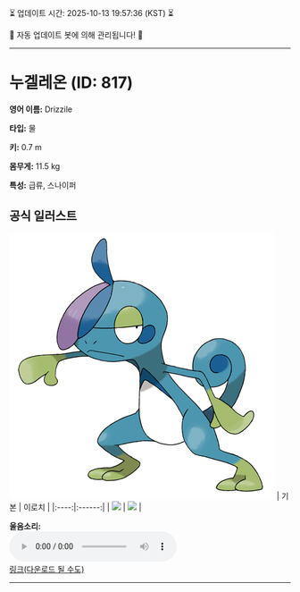 
⏳ 업데이트 시간: 2025-10-13 19:57:36 (KST) ⏳

🤖 자동 업데이트 봇에 의해 관리됩니다! 🤖

---

# 누겔레온 (ID: 817)
**영어 이름:** Drizzile

**타입:** 물

**키:** 0.7 m

**몸무게:** 11.5 kg

**특성:** 급류, 스나이퍼

## 공식 일러스트
![](https://raw.githubusercontent.com/PokeAPI/sprites/master/sprites/pokemon/other/official-artwork/817.png)
| 기본 | 이로치 |
|:----:|:------:|
| <img src="http://play.pokemonshowdown.com/sprites/ani/drizzile.gif" width="200"> | <img src="http://play.pokemonshowdown.com/sprites/ani-shiny/drizzile.gif" width="200"> |

**울음소리:**<br><audio controls src="https://raw.githubusercontent.com/PokeAPI/cries/main/cries/pokemon/latest/817.ogg"></audio><br> [링크(다운로드 될 수도)](https://raw.githubusercontent.com/PokeAPI/cries/main/cries/pokemon/latest/817.ogg)


---
